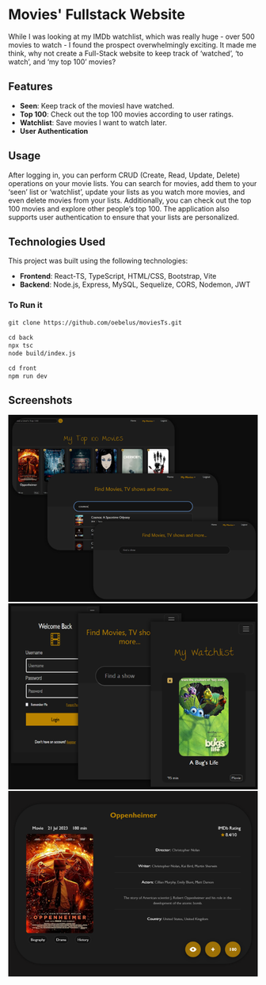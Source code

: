 # Movies' Fullstack Website

While I was looking at my IMDb watchlist, which was really huge - over 500 movies to watch - I found the prospect overwhelmingly exciting. It made me think, why not create a Full-Stack website to keep track of ‘watched’, ‘to watch’, and ‘my top 100’ movies? 

## Features

- **Seen**: Keep track of the moviesI have watched.
- **Top 100**: Check out the top 100 movies according to user ratings.
- **Watchlist**: Save movies I want to watch later.
- **User Authentication**

## Usage

After logging in, you can perform CRUD (Create, Read, Update, Delete) operations on your movie lists. You can search for movies, add them to your ‘seen’ list or ‘watchlist’, update your lists as you watch more movies, and even delete movies from your lists. Additionally, you can check out the top 100 movies and explore other people’s top 100. The application also supports user authentication to ensure that your lists are personalized.

## Technologies Used

This project was built using the following technologies:

- **Frontend**: React-TS, TypeScript, HTML/CSS, Bootstrap, Vite
- **Backend**: Node.js, Express, MySQL, Sequelize, CORS, Nodemon, JWT

### To Run it
```
git clone https://github.com/oebelus/moviesTs.git
```
```
cd back
npx tsc
node build/index.js
```
```
cd front
npm run dev
```

## Screenshots
![desktop](images/desktop.png)
![mobile](images/mobile.png)
![info](images/plate.png)

